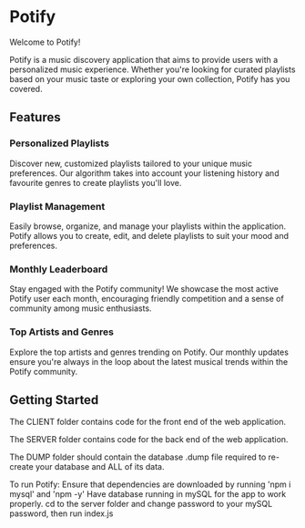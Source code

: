 # Potify

Welcome to Potify!

Potify is a music discovery application that aims to provide users with a personalized music experience. Whether you're looking for curated playlists based on your music taste or exploring your own collection, Potify has you covered.

## Features

### Personalized Playlists
Discover new, customized playlists tailored to your unique music preferences. Our algorithm takes into account your listening history and favourite genres to create playlists you'll love.

### Playlist Management
Easily browse, organize, and manage your playlists within the application. Potify allows you to create, edit, and delete playlists to suit your mood and preferences.

### Monthly Leaderboard
Stay engaged with the Potify community! We showcase the most active Potify user each month, encouraging friendly competition and a sense of community among music enthusiasts.

### Top Artists and Genres
Explore the top artists and genres trending on Potify. Our monthly updates ensure you're always in the loop about the latest musical trends within the Potify community.

## Getting Started

The CLIENT folder contains code for the front end of the web application.

The SERVER folder contains code for the back end of the web application.

The DUMP folder should contain the database .dump file required to re-create your database and ALL of its data.

To run Potify: Ensure that dependencies are downloaded by running 'npm i mysql' and 'npm -y' Have database running in mySQL for the app to work properly. cd to the server folder and change password to your mySQL password, then run index.js


